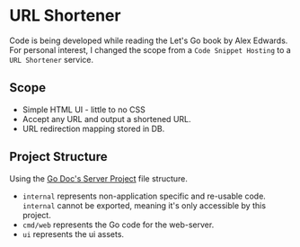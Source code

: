 # URL Shortener
Code is being developed while reading the Let's Go book by Alex Edwards.
For personal interest, I changed the scope from a `Code Snippet Hosting` to a `URL Shortener` service.

## Scope

- Simple HTML UI - little to no CSS
- Accept any URL and output a shortened URL.
- URL redirection mapping stored in DB.

## Project Structure

Using the [Go Doc's Server Project](https://go.dev/doc/modules/layout#server-project) file structure.

- `internal` represents non-application specific and re-usable code. 
`internal` cannot be exported, meaning it's only accessible by this project. 
- `cmd/web` represents the Go code for the web-server.
- `ui` represents the ui assets.